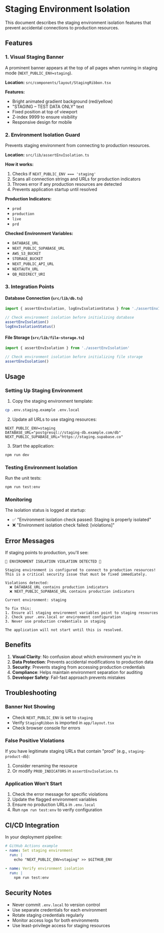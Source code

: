 # Staging Environment Isolation

This document describes the staging environment isolation features that prevent accidental connections to production resources.

## Features

### 1. Visual Staging Banner
A prominent banner appears at the top of all pages when running in staging mode (`NEXT_PUBLIC_ENV=staging`).

**Location:** `src/components/layout/StagingRibbon.tsx`

**Features:**
- Bright animated gradient background (red/yellow)
- "STAGING – TEST DATA ONLY" text
- Fixed position at top of viewport
- Z-index 9999 to ensure visibility
- Responsive design for mobile

### 2. Environment Isolation Guard
Prevents staging environment from connecting to production resources.

**Location:** `src/lib/assertEnvIsolation.ts`

**How it works:**
1. Checks if `NEXT_PUBLIC_ENV === 'staging'`
2. Scans all connection strings and URLs for production indicators
3. Throws error if any production resources are detected
4. Prevents application startup until resolved

**Production Indicators:**
- `prod`
- `production`
- `live`
- `prd`

**Checked Environment Variables:**
- `DATABASE_URL`
- `NEXT_PUBLIC_SUPABASE_URL`
- `AWS_S3_BUCKET`
- `STORAGE_BUCKET`
- `NEXT_PUBLIC_API_URL`
- `NEXTAUTH_URL`
- `QB_REDIRECT_URI`

### 3. Integration Points

#### Database Connection (`src/lib/db.ts`)
```typescript
import { assertEnvIsolation, logEnvIsolationStatus } from './assertEnvIsolation'

// Check environment isolation before initializing database
assertEnvIsolation()
logEnvIsolationStatus()
```

#### File Storage (`src/lib/file-storage.ts`)
```typescript
import { assertEnvIsolation } from './assertEnvIsolation'

// Check environment isolation before initializing file storage
assertEnvIsolation()
```

## Usage

### Setting Up Staging Environment

1. Copy the staging environment template:
```bash
cp .env.staging.example .env.local
```

2. Update all URLs to use staging resources:
```env
NEXT_PUBLIC_ENV=staging
DATABASE_URL="postgresql://staging-db.example.com/db"
NEXT_PUBLIC_SUPABASE_URL="https://staging.supabase.co"
```

3. Start the application:
```bash
npm run dev
```

### Testing Environment Isolation

Run the unit tests:
```bash
npm run test:env
```

### Monitoring

The isolation status is logged at startup:
- ✅ "Environment isolation check passed: Staging is properly isolated"
- ❌ "Environment isolation check failed: [violations]"

## Error Messages

If staging points to production, you'll see:
```
🚨 ENVIRONMENT ISOLATION VIOLATION DETECTED 🚨

Staging environment is configured to connect to production resources!
This is a critical security issue that must be fixed immediately.

Violations detected:
  ❌ DATABASE_URL contains production indicators
  ❌ NEXT_PUBLIC_SUPABASE_URL contains production indicators

Current environment: staging

To fix this:
1. Ensure all staging environment variables point to staging resources
2. Check your .env.local or environment configuration
3. Never use production credentials in staging

The application will not start until this is resolved.
```

## Benefits

1. **Visual Clarity**: No confusion about which environment you're in
2. **Data Protection**: Prevents accidental modifications to production data
3. **Security**: Prevents staging from accessing production credentials
4. **Compliance**: Helps maintain environment separation for auditing
5. **Developer Safety**: Fail-fast approach prevents mistakes

## Troubleshooting

### Banner Not Showing
- Check `NEXT_PUBLIC_ENV` is set to `staging`
- Verify `StagingRibbon` is imported in `app/layout.tsx`
- Check browser console for errors

### False Positive Violations
If you have legitimate staging URLs that contain "prod" (e.g., `staging-product-db`):
1. Consider renaming the resource
2. Or modify `PROD_INDICATORS` in `assertEnvIsolation.ts`

### Application Won't Start
1. Check the error message for specific violations
2. Update the flagged environment variables
3. Ensure no production URLs in `.env.local`
4. Run `npm run test:env` to verify configuration

## CI/CD Integration

In your deployment pipeline:

```yaml
# GitHub Actions example
- name: Set staging environment
  run: |
    echo "NEXT_PUBLIC_ENV=staging" >> $GITHUB_ENV
    
- name: Verify environment isolation
  run: |
    npm run test:env
```

## Security Notes

- Never commit `.env.local` to version control
- Use separate credentials for each environment
- Rotate staging credentials regularly
- Monitor access logs for both environments
- Use least-privilege access for staging resources